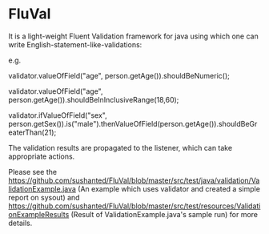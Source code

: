 # FluVal


It is a light-weight Fluent Validation framework for java using which one can write English-statement-like-validations:

e.g.

validator.valueOfField("age", person.getAge()).shouldBeNumeric();

validator.valueOfField("age", person.getAge()).shouldBeInInclusiveRange(18,60);

validator.ifValueOfField("sex", person.getSex()).is("male").thenValueOfField(person.getAge()).shouldBeGreaterThan(21);

The validation results are propagated to the listener, which can take appropriate actions.

Please see the https://github.com/sushanted/FluVal/blob/master/src/test/java/validation/ValidationExample.java (An example which uses validator and created a simple report on sysout) and https://github.com/sushanted/FluVal/blob/master/src/test/resources/ValidationExampleResults (Result of ValidationExample.java's sample run) for more details.
